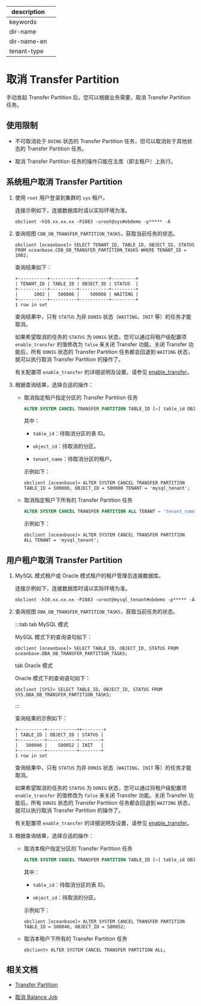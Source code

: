 |description||
|---|---|
|keywords||
|dir-name||
|dir-name-en||
|tenant-type||

# 取消 Transfer Partition

手动发起 Transfer Partition 后，您可以根据业务需要，取消 Transfer Partition 任务。

## 使用限制

* 不可取消处于 `DOING` 状态的 Transfer Partition 任务，但可以取消处于其他状态的 Transfer Partition 任务。

* 取消 Transfer Partition 任务的操作只能在主库（即主租户）上执行。

## 系统租户取消 Transfer Partition

1. 使用 `root` 用户登录到集群的 `sys` 租户。

   连接示例如下，连接数据库时请以实际环境为准。

   ```shell
   obclient -h10.xx.xx.xx -P2883 -uroot@sys#obdemo -p***** -A
   ```

2. 查询视图 `CDB_OB_TRANSFER_PARTITION_TASKS`，获取当前任务的状态。

   ```shell
   obclient [oceanbase]> SELECT TENANT_ID, TABLE_ID, OBJECT_ID, STATUS FROM oceanbase.CDB_OB_TRANSFER_PARTITION_TASKS WHERE TENANT_ID = 1002;
   ```

   查询结果如下：

   ```shell
   +-----------+----------+-----------+---------+
   | TENANT_ID | TABLE_ID | OBJECT_ID | STATUS  |
   +-----------+----------+-----------+---------+
   |      1002 |   500006 |    500008 | WAITING |
   +-----------+----------+-----------+---------+
   1 row in set
   ```

   查询结果中，只有 `STATUS` 为非 `DONIG` 状态（`WAITING`、`INIT` 等）的任务才能取消。

   如果希望取消的任务的 `STATUS` 为 `DONIG` 状态，您可以通过将租户级配置项 `enable_transfer` 的值修改为 `false` 来关闭 Transfer 功能。关闭 Transfer 功能后，所有 `DONIG` 状态的 Transfer Partition 任务都会回退到 `WAITING` 状态，就可以执行取消 Transfer Partition 的操作了。
   
   有关配置项 `enable_transfer` 的详细说明及设置，请参见 [enable_transfer](../../../700.reference/800.configuration-items-and-system-variables/100.system-configuration-items/400.tenant-level-configuration-items/3100.enable_transfer.md)。

3. 根据查询结果，选择合适的操作：

   * 取消指定租户指定分区的 Transfer Partition 任务

      ```sql
      ALTER SYSTEM CANCEL TRANSFER PARTITION TABLE_ID [=] table_id OBJECT_ID [=] object_id TENANT = 'tenant_name';
      ```

      其中：
      
      * `table_id`：待取消分区的表 ID。

      * `object_id`：待取消的分区。

      * `tenant_name`：待取消分区的租户。

      示例如下：

      ```shell
      obclient [oceanbase]> ALTER SYSTEM CANCEL TRANSFER PARTITION TABLE_ID = 500006, OBJECT_ID = 500008 TENANT = 'mysql_tenant';
      ```

   * 取消指定租户下所有的 Transfer Partition 任务

      ```sql
      ALTER SYSTEM CANCEL TRANSFER PARTITION ALL TENANT = 'tenant_name';
      ```

      示例如下：

      ```shell
      obclient [oceanbase]> ALTER SYSTEM CANCEL TRANSFER PARTITION ALL TENANT = 'mysql_tenant';
      ```

## 用户租户取消 Transfer Partition

1. MySQL 模式租户或 Oracle 模式租户的租户管理员连接数据库。

   连接示例如下，连接数据库时请以实际环境为准。

   ```shell
   obclient -h10.xx.xx.xx -P2883 -uroot@mysql_tenant#obdemo -p***** -A
   ```

2. 查询视图 `DBA_OB_TRANSFER_PARTITION_TASKS`，获取当前任务的状态。

   :::tab
   tab MySQL 模式

   MySQL 模式下的查询语句如下：

   ```shell
   obclient [oceanbase]> SELECT TABLE_ID, OBJECT_ID, STATUS FROM oceanbase.DBA_OB_TRANSFER_PARTITION_TASKS;
   ```

   tab Oracle 模式

   Oracle 模式下的查询语句如下：

   ```shell
   obclient [SYS]> SELECT TABLE_ID, OBJECT_ID, STATUS FROM SYS.DBA_OB_TRANSFER_PARTITION_TASKS;
   ```
   :::

   查询结果的示例如下：

   ```shell
   +----------+-----------++--------+
   | TABLE_ID | OBJECT_ID | STATUS |
   +----------+-----------+--------+
   |   500046 |    500052 | INIT   |
   +----------+-----------+--------+
   1 row in set
   ```

   查询结果中，只有 `STATUS` 为非 `DONIG` 状态（`WAITING`、`INIT` 等）的任务才能取消。

   如果希望取消的任务的 `STATUS` 为 `DONIG` 状态，您可以通过将租户级配置项 `enable_transfer` 的值修改为 `false` 来关闭 Transfer 功能。关闭 Transfer 功能后，所有 `DONIG` 状态的 Transfer Partition 任务都会回退到 `WAITING` 状态，就可以执行取消 Transfer Partition 的操作了。
   
   有关配置项 `enable_transfer` 的详细说明及设置，请参见 [enable_transfer](../../../700.reference/800.configuration-items-and-system-variables/100.system-configuration-items/400.tenant-level-configuration-items/3100.enable_transfer.md)。

3. 根据查询结果，选择合适的操作：

   * 取消本租户指定分区的 Transfer Partition 任务

      ```sql
      ALTER SYSTEM CANCEL TRANSFER PARTITION TABLE_ID [=] table_id OBJECT_ID [=] object_id;
      ```

      其中：
      
      * `table_id`：待取消分区的表 ID。

      * `object_id`：待取消的分区。

      示例如下：

      ```shell
      obclient [oceanbase]> ALTER SYSTEM CANCEL TRANSFER PARTITION TABLE_ID = 500046, OBJECT_ID = 500052;
      ```

   * 取消本租户下所有的 Transfer Partition 任务

      ```shell
      obclient> ALTER SYSTEM CANCEL TRANSFER PARTITION ALL;
      ```

## 相关文档

* [Transfer Partition](200.transfer-partition-management.md)

* [取消 Balance Job](400.cancel-balance-job-task.md)